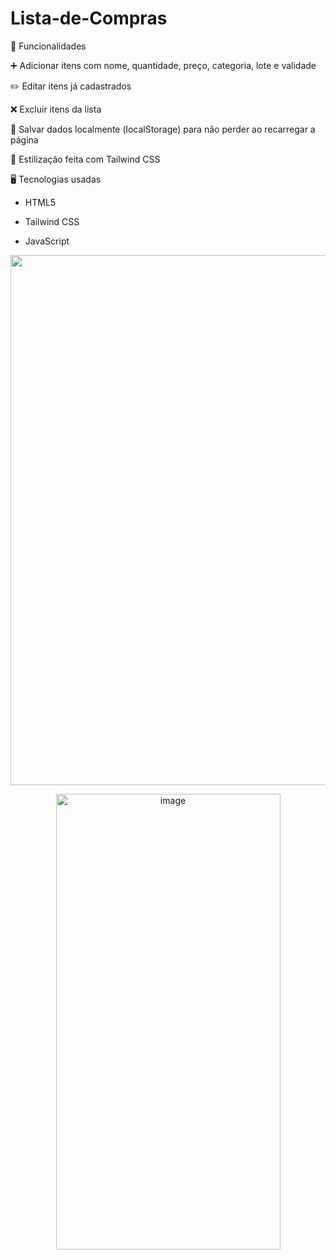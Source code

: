 # Lista-de-Compras
🚀 Funcionalidades

➕ Adicionar itens com nome, quantidade, preço, categoria, lote e validade

✏️ Editar itens já cadastrados

❌ Excluir itens da lista

💾 Salvar dados localmente (localStorage) para não perder ao recarregar a página

🎨 Estilização feita com Tailwind CSS

🖥️ Tecnologias usadas

 - HTML5

 - Tailwind CSS

 - JavaScript
<p align="center">
<img width="1821" height="848" alt="image" src="https://github.com/user-attachments/assets/70b5d7d8-1991-4c3f-b592-638912154c80"/>
</p>
<p align="center">
<img width="359" height="729" alt="image" src="https://github.com/user-attachments/assets/18dafb1d-6025-49fd-b58d-b49809733bd2" /> 
</p>

